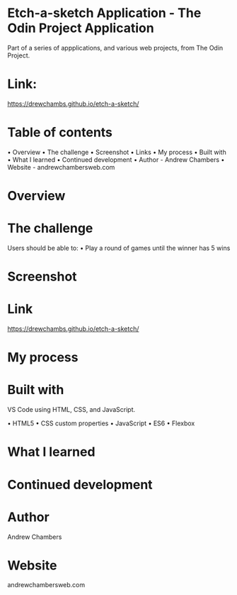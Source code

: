 # Etch-a-sketch Application - The Odin Project Application
Part of a series of appplications, and various web projects, from The Odin Project.

# Link: 
https://drewchambs.github.io/etch-a-sketch/

# Table of contents

•	Overview
•	The challenge
•	Screenshot
•	Links
•	My process
•	Built with
•	What I learned
•	Continued development
•	Author - Andrew Chambers
•	Website - andrewchambersweb.com


# Overview

# The challenge

Users should be able to:
•	Play a round of games until the winner has 5 wins


# Screenshot


# Link 
https://drewchambs.github.io/etch-a-sketch/

# My process


# Built with
VS Code using HTML, CSS, and JavaScript.

•	HTML5 
•	CSS custom properties
•	JavaScript
•	ES6
•	Flexbox

# What I learned

# Continued development

# Author
Andrew Chambers

# Website 
andrewchambersweb.com

